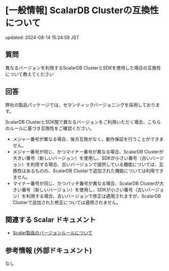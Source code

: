 # [一般情報] ScalarDB Clusterの互換性について

updated: 2024-08-14 15:24:59 JST

## 質問

異なるバージョンを利用するScalarDB
ClusterとSDKを使用した場合の互換性について教えてください

## 回答

弊社の製品パッケージでは、セマンティックバージョニングを採用しております。

  
ScalarDB
ClusterとSDK間で異なるバージョンをご利用いただく場合、こちらのルールに基づき互換性をご確認ください。

-   メジャー番号が異なる場合、後方互換がなく、動作保証を行うことができません。
-   メジャー番号が同じ、かつマイナー番号が異なる場合、ScalarDB
    Clusterが大きい番号（新しいバージョン）を使用し、SDKが小さい番号（古いバージョン）を利用する場合、古いバージョンで提供している機能については、互換性はあるものの、ScalarDB
    Clusterで追加された機能については利用できません。
-   マイナー番号が同じ、かつパッチ番号が異なる場合、ScalarDB
    Clusterが大きい番号（新しいバージョン）を使用し、SDKが小さい番号（古いバージョン）を利用する場合、古いバージョンで修正は適用されますが、ScalarDB
    Clusterで追加された修正については適用されません。

## 関連する Scalar ドキュメント

-   [Scalar製品のバージョンルールについて](https://support.scalar-labs.com/hc/ja/articles/9114310783503)

## 参考情報 (外部ドキュメント)

なし
